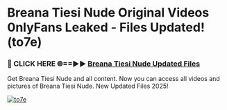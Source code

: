 # Breana Tiesi Nude Original Videos 0nlyFans Leaked - Files Updated! (to7e)

<h3>🔴 CLICK HERE 🌐==►► <a href="https://tinyurl.com/5h6xmrr3" rel="nofollow">Breana Tiesi Nude Updated Files</a></h3>

Get Breana Tiesi Nude and all content. Now you can access all videos and pictures of Breana Tiesi Nude. New Updated Files 2025!

[![to7e](https://i.imgur.com/KVD873Z.gif)](https://tinyurl.com/5h6xmrr3)
